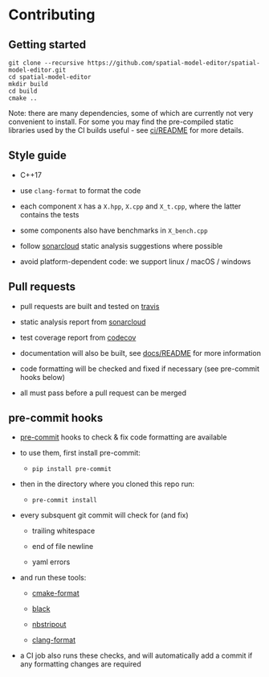 # Contributing

## Getting started

```
git clone --recursive https://github.com/spatial-model-editor/spatial-model-editor.git
cd spatial-model-editor
mkdir build
cd build
cmake ..
```
Note: there are many dependencies, some of which are currently not
very convenient to install.
For some you may find the pre-compiled static libraries used by
the CI builds useful - see [ci/README](../ci/README.md) for more details.

## Style guide

- C++17

- use `clang-format` to format the code

- each component `X` has a `X.hpp`, `X.cpp` and `X_t.cpp`, where the latter contains the tests

- some components also have benchmarks in `X_bench.cpp`

- follow [sonarcloud](https://sonarcloud.io/dashboard?id=spatial-model-editor_spatial-model-editor) static analysis suggestions where possible

- avoid platform-dependent code: we support linux / macOS / windows

## Pull requests

- pull requests are built and tested on [travis](https://travis-ci.org/spatial-model-editor/spatial-model-editor)

- static analysis report from [sonarcloud](https://sonarcloud.io/dashboard?id=spatial-model-editor_spatial-model-editor)

- test coverage report from [codecov](https://codecov.io/gh/spatial-model-editor/spatial-model-editor)

- documentation will also be built, see [docs/README](../docs/README.md) for more information

- code formatting will be checked and fixed if necessary (see pre-commit hooks below)

- all must pass before a pull request can be merged

## pre-commit hooks

- [pre-commit](https://pre-commit.com/) hooks to check & fix code formatting are available

- to use them, first install pre-commit:

  - `pip install pre-commit`

- then in the directory where you cloned this repo run:

  - `pre-commit install`

- every subsquent git commit will check for (and fix)

  - trailing whitespace

  - end of file newline

  - yaml errors

- and run these tools:

  - [cmake-format](https://cmake-format.readthedocs.io/)

  - [black](https://black.readthedocs.io/)

  - [nbstripout](https://pypi.org/project/nbstripout/)

  - [clang-format](https://clang.llvm.org/docs/ClangFormat.html)

- a CI job also runs these checks, and will automatically add a commit if any formatting changes are required

